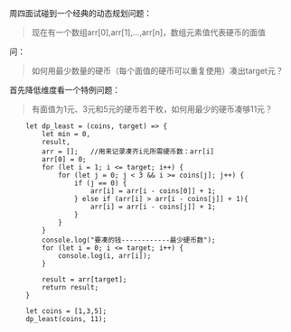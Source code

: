 周四面试碰到一个经典的动态规划问题：
>现在有一个数组arr[0],arr[1],...,arr[n]，数组元素值代表硬币的面值

问：
>如何用最少数量的硬币（每个面值的硬币可以重复使用）凑出target元？


首先降低维度看一个特例问题：

>有面值为1元、3元和5元的硬币若干枚，如何用最少的硬币凑够11元？

        let dp_least = (coins, target) => {
            let min = 0,
            result,
            arr = [];	//用来记录凑齐i元所需硬币数：arr[i]
            arr[0] = 0;
            for (let i = 1; i <= target; i++) {
                for (let j = 0; j < 3 && i >= coins[j]; j++) {
                    if (j == 0) {
                        arr[i] = arr[i - coins[0]] + 1;
                    } else if (arr[i] > arr[i - coins[j]] + 1){
                        arr[i] = arr[i - coins[j]] + 1;
                    }
                }
            }
            console.log("要凑的钱------------最少硬币数");
            for (let i = 0; i <= target; i++) {
                console.log(i, arr[i]);
            }
            
            result = arr[target];
            return result;
        }
    
        let coins = [1,3,5];
        dp_least(coins, 11);